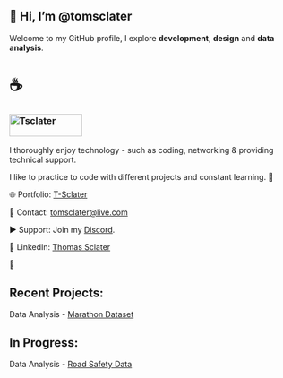 ## 👋 Hi, I’m @tomsclater
Welcome to my GitHub profile, I explore **development**, **design** and **data analysis**.

# ☕
### <p><a href="https://www.buymeacoffee.com/tsclater" target="_blank"> <img  src="https://www.buymeacoffee.com/assets/img/guidelines/download-assets-sm-1.svg" height="40" width="130" alt="Tsclater" ></img></a></p>
I thoroughly enjoy technology - such as coding, networking & providing technical support.

I like to practice to code with different projects and constant learning. 📖

🌐 Portfolio: [T-Sclater](https://t-sclater.vercel.app/)

📧 Contact: tomsclater@live.com 

▶ Support: Join my [Discord](https://discord.gg/J9kVfvAYeH). 

💼 LinkedIn: [Thomas Sclater](https://linkedin.com/in/tomsclater/)

**🚀**

## Recent Projects: 

Data Analysis - [Marathon Dataset](https://github.com/tomsclater/marathon-dataset)

## In Progress: 

Data Analysis - [Road Safety Data](https://github.com/tomsclater/road-safety-data)
